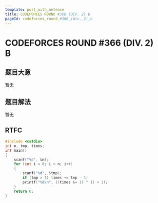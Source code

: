 ```yaml
---
template: post_with_netease
title: CODEFORCES ROUND #366 (DIV. 2) B
pageId: codeforces_round_#366_(div._2)_b
---
```


# CODEFORCES ROUND #366 (DIV. 2) B
<span id="poem"></span><script>$(function(){$.ajax('/api/poem?rnd='+Date.now()+Math.random()).done(function(data){$('#poem').text(data);});});</script>
## 题目大意
暂无

## 题目解法
暂无

## RTFC

```cpp
#include <cstdio>
int n, tmp, times;
int main()
{
    scanf("%d", &n);
    for (int i = 0; i < n; i++)
    {
        scanf("%d", &tmp);
        if (tmp > 1) times += tmp - 1;
        printf("%d\n", ((times &= 1) ^ 1) + 1);
    }
    return 0;
}
```
<div id="__comment"></div>
